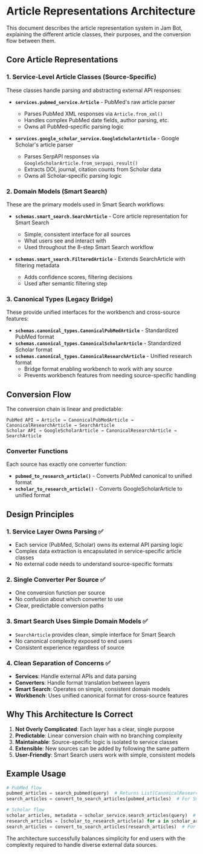 # Article Representations Architecture

This document describes the article representation system in Jam Bot, explaining the different article classes, their purposes, and the conversion flow between them.

## Core Article Representations

### 1. Service-Level Article Classes (Source-Specific)
These classes handle parsing and abstracting external API responses:

- **`services.pubmed_service.Article`** - PubMed's raw article parser
  - Parses PubMed XML responses via `Article.from_xml()`
  - Handles complex PubMed date fields, author parsing, etc.
  - Owns all PubMed-specific parsing logic

- **`services.google_scholar_service.GoogleScholarArticle`** - Google Scholar's article parser
  - Parses SerpAPI responses via `GoogleScholarArticle.from_serpapi_result()`
  - Extracts DOI, journal, citation counts from Scholar data
  - Owns all Scholar-specific parsing logic

### 2. Domain Models (Smart Search)
These are the primary models used in Smart Search workflows:

- **`schemas.smart_search.SearchArticle`** - Core article representation for Smart Search
  - Simple, consistent interface for all sources
  - What users see and interact with
  - Used throughout the 8-step Smart Search workflow

- **`schemas.smart_search.FilteredArticle`** - Extends SearchArticle with filtering metadata
  - Adds confidence scores, filtering decisions
  - Used after semantic filtering step

### 3. Canonical Types (Legacy Bridge)
These provide unified interfaces for the workbench and cross-source features:

- **`schemas.canonical_types.CanonicalPubMedArticle`** - Standardized PubMed format
- **`schemas.canonical_types.CanonicalScholarArticle`** - Standardized Scholar format
- **`schemas.canonical_types.CanonicalResearchArticle`** - Unified research format
  - Bridge format enabling workbench to work with any source
  - Prevents workbench features from needing source-specific handling

## Conversion Flow

The conversion chain is linear and predictable:

```
PubMed API → Article → CanonicalPubMedArticle → CanonicalResearchArticle → SearchArticle
Scholar API → GoogleScholarArticle → CanonicalResearchArticle → SearchArticle
```

### Converter Functions

Each source has exactly one converter function:

- **`pubmed_to_research_article()`** - Converts PubMed canonical to unified format
- **`scholar_to_research_article()`** - Converts GoogleScholarArticle to unified format

## Design Principles

### 1. Service Layer Owns Parsing ✅
- Each service (PubMed, Scholar) owns its external API parsing logic
- Complex data extraction is encapsulated in service-specific article classes
- No external code needs to understand source-specific formats

### 2. Single Converter Per Source ✅
- One conversion function per source
- No confusion about which converter to use
- Clear, predictable conversion paths

### 3. Smart Search Uses Simple Domain Models ✅
- `SearchArticle` provides clean, simple interface for Smart Search
- No canonical complexity exposed to end users
- Consistent experience regardless of source

### 4. Clean Separation of Concerns ✅
- **Services**: Handle external APIs and data parsing
- **Converters**: Handle format translation between layers
- **Smart Search**: Operates on simple, consistent domain models
- **Workbench**: Uses unified canonical format for cross-source features

## Why This Architecture Is Correct

1. **Not Overly Complicated**: Each layer has a clear, single purpose
2. **Predictable**: Linear conversion chain with no branching complexity
3. **Maintainable**: Source-specific logic is isolated to service classes
4. **Extensible**: New sources can be added by following the same pattern
5. **User-Friendly**: Smart Search users work with simple, consistent models

## Example Usage

```python
# PubMed flow
pubmed_articles = search_pubmed(query)  # Returns List[CanonicalResearchArticle]
search_articles = convert_to_search_articles(pubmed_articles)  # For Smart Search

# Scholar flow  
scholar_articles, metadata = scholar_service.search_articles(query)  # Returns List[GoogleScholarArticle]
research_articles = [scholar_to_research_article(a) for a in scholar_articles]
search_articles = convert_to_search_articles(research_articles)  # For Smart Search
```

The architecture successfully balances simplicity for end users with the complexity required to handle diverse external data sources.